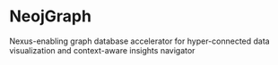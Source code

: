 # NeojGraph
Nexus-enabling graph database accelerator for hyper-connected data visualization and context-aware insights navigator
